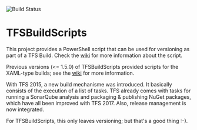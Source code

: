 ![Build Status](https://codeblack.visualstudio.com/_apis/public/build/definitions/7b7058fd-5285-41e5-bc46-1a8502ec5e92/8/badge)

# TFSBuildScripts

This project provides a PowerShell script that can be used for versioning as part of a TFS Build.
Check the [wiki](https://github.com/CodeblackNL/TFSBuildScripts/wiki) for more information about the script. 

Previous versions (<= 1.5.0) of TFSBuildScripts provided scripts for the XAML-type builds;
see the [wiki](https://github.com/CodeblackNL/TFSBuildScripts/wiki/XAML-Home) for more information.

With TFS 2015, a new build mechanisme was introduced. It basically consists of the execution of a list of tasks.
TFS already comes with tasks for running a SonarQube analysis and packaging & publishing NuGet packages,
which have all been improved with TFS 2017. Also, release management is now integrated.

For TFSBuildScripts, this only leaves versioning; but that's a good thing :-).
